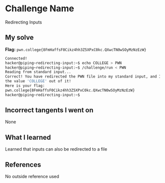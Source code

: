 # Challenge Name
Redirecting Inputs

## My solve
**Flag:** `pwn.college{8FmHaffsF0Cikz4hh3Z5XPxC0kc.QXwcTN0wSOyMzNzEzW}`

```bash
Connected!
hacker@piping~redirecting-input:~$ echo COLLEGE > PWN
hacker@piping~redirecting-input:~$ /challenge/run < PWN
Reading from standard input...
Correct! You have redirected the PWN file into my standard input, and I read
the value 'COLLEGE' out of it!
Here is your flag:
pwn.college{8FmHaffsF0Cikz4hh3Z5XPxC0kc.QXwcTN0wSOyMzNzEzW}
hacker@piping~redirecting-input:~$
```
## Incorrect tangents I went on
None

## What I learned
Learned that inputs can also be redirected to a file

## References 
No outside reference used